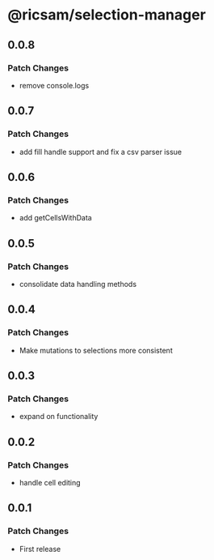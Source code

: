# @ricsam/selection-manager

## 0.0.8

### Patch Changes

- remove console.logs

## 0.0.7

### Patch Changes

- add fill handle support and fix a csv parser issue

## 0.0.6

### Patch Changes

- add getCellsWithData

## 0.0.5

### Patch Changes

- consolidate data handling methods

## 0.0.4

### Patch Changes

- Make mutations to selections more consistent

## 0.0.3

### Patch Changes

- expand on functionality

## 0.0.2

### Patch Changes

- handle cell editing

## 0.0.1

### Patch Changes

- First release
